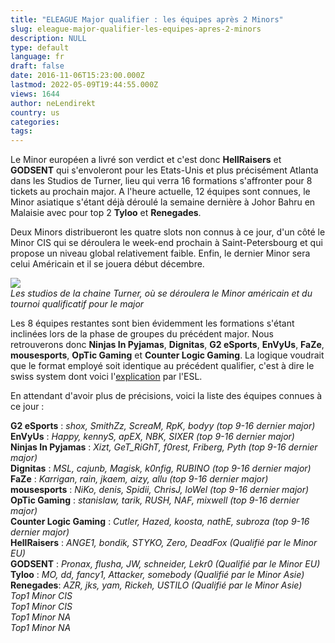 ```yaml
---
title: "ELEAGUE Major qualifier : les équipes après 2 Minors"
slug: eleague-major-qualifier-les-equipes-apres-2-minors
description: NULL
type: default
language: fr
draft: false
date: 2016-11-06T15:23:00.000Z
lastmod: 2022-05-09T19:44:55.000Z
views: 1644
author: neLendirekt
country: us
categories:
tags:
---
```

Le Minor européen a livré son verdict et c'est donc **HellRaisers** et **GODSENT** qui s'envoleront pour les Etats-Unis et plus précisément Atlanta dans les Studios de Turner, lieu qui verra 16 formations s'affronter pour 8 tickets au prochain major. A l'heure actuelle, 12 équipes sont connues, le Minor asiatique s'étant déjà déroulé la semaine dernière à Johor Bahru en Malaisie avec pour top 2 **Tyloo** et **Renegades**.

Deux Minors distribueront les quatre slots non connus à ce jour, d'un côté le Minor CIS qui se déroulera le week-end prochain à Saint-Petersbourg et qui propose un niveau global relativement faible. Enfin, le dernier Minor sera celui Américain et il se jouera début décembre.

![](/storage/images/581f57e6f01eb_el-studio-story-ajpg)  
_Les studios de la chaine Turner, où se déroulera le Minor américain et du tournoi qualificatif pour le major_

Les 8 équipes restantes sont bien évidemment les formations s'étant inclinées lors de la phase de groupes du précédent major. Nous retrouverons donc **Ninjas In Pyjamas**, **Dignitas**, **G2 eSports**, **EnVyUs**, **FaZe**, **mousesports**, **OpTic Gaming** et **Counter Logic Gaming**. La logique voudrait que le format employé soit identique au précédent qualifier, c'est à dire le swiss system dont voici l'[explication](http://en.esl-one.com/csgo/cologne-2016/qualifiers/swiss/) par l'ESL.

En attendant d'avoir plus de précisions, voici la liste des équipes connues à ce jour :

 **G2 eSports** : _shox, SmithZz, ScreaM, RpK, bodyy (top 9-16 dernier major)_  
 **EnVyUs** : _Happy, kennyS, apEX, NBK, SIXER (top 9-16 dernier major)_  
**Ninjas In Pyjamas** : _Xizt, GeT\_RiGhT, f0rest, Friberg, Pyth (top 9-16 dernier major)_  
**Dignitas** : _MSL, cajunb, Magisk, k0nfig, RUBINO (top 9-16 dernier major)_  
**FaZe** : _Karrigan, rain, jkaem, aizy, allu (top 9-16 dernier major)_  
**mousesports** : _NiKo, denis, Spidii, ChrisJ, loWel (top 9-16 dernier major)_  
**OpTic Gaming** : _stanislaw, tarik, RUSH, NAF, mixwell (top 9-16 dernier major)_  
**Counter Logic Gaming** : _Cutler, Hazed, koosta, nathE, subroza (top 9-16 dernier major)_  
**HellRaisers** : _ANGE1, bondik, STYKO, Zero, DeadFox (Qualifié par le Minor EU)_  
**GODSENT** : _Pronax, flusha, JW, schneider, Lekr0 (Qualifié par le Minor EU)_  
**Tyloo** : _MO, dd, fancy1, Attacker, somebody_ _(Qualifié par le Minor Asie)_  
**Renegades**: _AZR, jks, yam, Rickeh, USTILO (Qualifié par le Minor Asie)_  
_Top1 Minor CIS_  
_Top1 Minor CIS_  
_Top1 Minor NA_  
_Top1 Minor NA_
